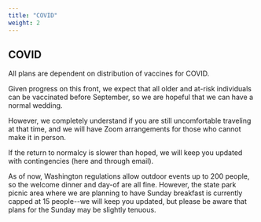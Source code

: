 ```yaml
---
title: "COVID"
weight: 2
---
```



## COVID

All plans are dependent on distribution of vaccines for COVID.

Given progress on this front, we expect that all older and at-risk individuals can be vaccinated before September, so we are hopeful that we can have a normal wedding.

However, we completely understand if you are still uncomfortable traveling at that time, and we will have Zoom arrangements for those who cannot make it in person.

If the return to normalcy is slower than hoped, we will keep you updated with contingencies (here and through email).

As of now, Washington regulations allow outdoor events up to 200 people, so the welcome dinner and day-of are all fine. However, the state park picnic area where we are planning to have Sunday breakfast is currently capped at 15 people--we will keep you updated, but please be aware that plans for the Sunday may be slightly tenuous.
